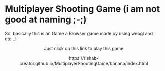 
Multiplayer Shooting Game (i am not good at naming ;-;)
==========================================================

So, basically this is an Game a Browser game made by using webgl and etc...!
<center><p>Just click on this link to play this game</p>
https://rishab-creator.github.io/MultiplayerShootingGame/banana/index.html<center>
